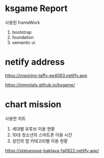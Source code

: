# ksgame Report
 사용된 frameWork
 1. bootstrap
 2. foundation
 3. semantic ui
 # netify address
 https://inspiring-taffy-ee4063.netlify.app
 
 https://immotals.github.io/ksgame/
# chart mission
 사용한 차트
 1. 세대별 유튜브 이용 현황
 2. 10대 청소년의 스마트폰 이용 시간
 3. 성인의 앱 카테고리별 이용 현황

https://statuesque-baklava-fa0822.netlify.app/
